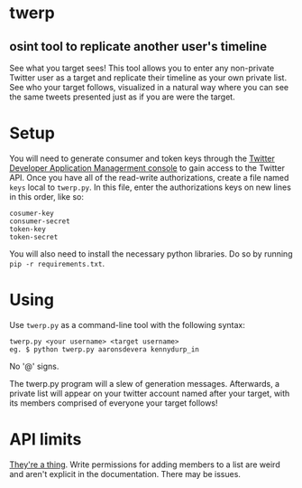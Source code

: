 # twerp
## osint tool to replicate another user's timeline

See what you target sees! This tool allows you to enter any non-private Twitter user as a target and replicate their timeline as your own private list. See who your target follows, visualized in a natural way where you can see the same tweets presented just as if you are were the target.

# Setup
You will need to generate consumer and token keys through the [Twitter Developer Application Managerment console](https://apps.twitter.com) to gain access to the Twitter API. Once you have all of the read-write authorizations, create a file named `keys` local to `twerp.py`. In this file, enter the authorizations keys on new lines in this order, like so:

    cosumer-key
    consumer-secret
    token-key
    token-secret

You will also need to install the necessary python libraries. Do so by running `pip -r requirements.txt`.

# Using
Use `twerp.py` as a command-line tool with the following syntax:

    twerp.py <your username> <target username>
    eg. $ python twerp.py aaronsdevera kennydurp_in
    
No '@' signs.

The twerp.py program will a slew of generation messages. Afterwards, a private list will appear on your twitter account named after your target, with its members comprised of everyone your target follows!

# API limits
[They're a thing](https://twittercommunity.com/t/cant-add-members-to-a-list-code-104/25824/5). Write permissions for adding members to a list are weird and aren't explicit in the documentation. There may be issues.